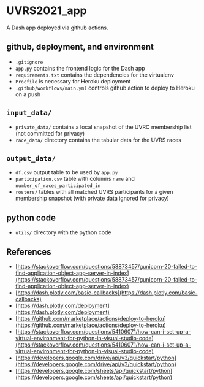 # UVRS2021_app
A Dash app deployed via github actions.

## github, deployment, and environment
* `.gitignore`
* `app.py` contains the frontend logic for the Dash app
* `requirements.txt` contains the dependencies for the virtualenv
* `Procfile` is necessary for Heroku deployment
* `.github/workflows/main.yml` controls github action to deploy to Heroku on a push

## `input_data/`
* `private_data/` contains a local snapshot of the UVRC membership list (not committed for privacy)
* `race_data/` directory contains the tabular data for the UVRS races

## `output_data/`
* `df.csv` output table to be used by `app.py`
* `participation.csv` table with columns `name` and `number_of_races_participated_in`
* `rosters/` tables with all matched UVRS participants for a given membership snapshot (with private data ignored for privacy)

## python code
* `utils/` directory with the python code

## References
* [https://stackoverflow.com/questions/58873457/gunicorn-20-failed-to-find-application-object-app-server-in-index](https://stackoverflow.com/questions/58873457/gunicorn-20-failed-to-find-application-object-app-server-in-index)
* [https://dash.plotly.com/basic-callbacks](https://dash.plotly.com/basic-callbacks)
* [https://dash.plotly.com/deployment](https://dash.plotly.com/deployment)
* [https://github.com/marketplace/actions/deploy-to-heroku](https://github.com/marketplace/actions/deploy-to-heroku)
* [https://stackoverflow.com/questions/54106071/how-can-i-set-up-a-virtual-environment-for-python-in-visual-studio-code](https://stackoverflow.com/questions/54106071/how-can-i-set-up-a-virtual-environment-for-python-in-visual-studio-code)
* [https://developers.google.com/drive/api/v3/quickstart/python](https://developers.google.com/drive/api/v3/quickstart/python)
* [https://developers.google.com/sheets/api/quickstart/python](https://developers.google.com/sheets/api/quickstart/python)
